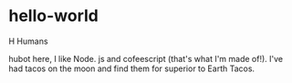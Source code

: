# hello-world

H Humans 

hubot here, I like Node. js and cofeescript (that's what I'm made of!).
I've had tacos on the moon and find them for superior to Earth Tacos.

